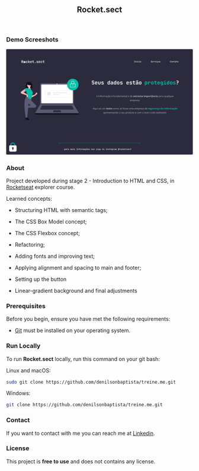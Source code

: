 <div align="center">
  
  <h2 align="center">Rocket.sect</h2>

</div>

<br />

### Demo Screeshots

![treine.me](.github/preview.jpg "Desktop Demo")

### About

Project developed during stage 2 - Introduction to HTML and CSS, in [Rocketseat](https://github.com/Rocketseat) explorer course.  

Learned concepts:

- Structuring HTML with semantic tags;

- The CSS Box Model concept;

- The CSS Flexbox concept;

- Refactoring;

- Adding fonts and improving text;

- Applying alignment and spacing to main and footer;

- Setting up the button

- Linear-gradient background and final adjustments

### Prerequisites

Before you begin, ensure you have met the following requirements:

- [Git](https://git-scm.com/downloads "Download Git") must be installed on your operating system.

### Run Locally

To run **Rocket.sect** locally, run this command on your git bash:

Linux and macOS:

```bash
sudo git clone https://github.com/denilsonbaptista/treine.me.git
```

Windows:

```bash
git clone https://github.com/denilsonbaptista/treine.me.git
```

### Contact

If you want to contact with me you can reach me at [Linkedin](https://www.linkedin.com/in/denilsonbaptista/).

### License

This project is **free to use** and does not contains any license.